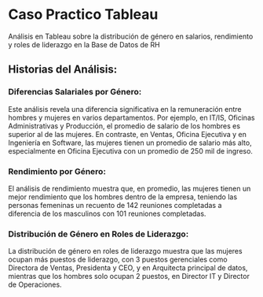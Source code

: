 # Caso Practico Tableau
Análisis en Tableau sobre la distribución de género en salarios, rendimiento y roles de liderazgo en la Base de Datos de RH

## Historias del Análisis:

### Diferencias Salariales por Género:
Este análisis revela una diferencia significativa en la remuneración entre hombres y mujeres en varios departamentos. Por ejemplo, en IT/IS, Oficinas Administrativas y Producción, el promedio de salario de los hombres es superior al de las mujeres. En contraste, en Ventas, Oficina Ejecutiva y en Ingeniería en Software, las mujeres tienen un promedio de salario más alto, especialmente en Oficina Ejecutiva con un promedio de 250 mil de ingreso.

### Rendimiento por Género:
El análisis de rendimiento muestra que, en promedio, las mujeres tienen un mejor rendimiento que los hombres dentro de la empresa, teniendo las personas femeninas un recuento de 142 reuniones completadas a diferencia de los masculinos con 101 reuniones completadas.

### Distribución de Género en Roles de Liderazgo:
La distribución de género en roles de liderazgo muestra que las mujeres ocupan más puestos de liderazgo, con 3 puestos gerenciales como Directora de Ventas, Presidenta y CEO, y en Arquitecta principal de datos, mientras que los hombres solo ocupan 2 puestos, en Director IT y Director de Operaciones.
